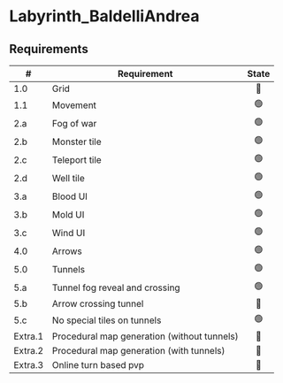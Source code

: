 # Labyrinth_BaldelliAndrea

## Requirements

|#| Requirement | State |
|---------------|-----|:-----:|
|1.0| Grid|🔴|
|1.1| Movement|🟢|
|2.a| Fog of war|🟢|
|2.b| Monster tile|🟢|
|2.c| Teleport tile|🟢|
|2.d| Well tile|🟢|
|3.a| Blood UI|🟢|
|3.b| Mold UI|🟢|
|3.c| Wind UI|🟢|
|4.0| Arrows|🟢|
|5.0| Tunnels|🟢|
|5.a| Tunnel fog reveal and crossing|🟢|
|5.b| Arrow crossing tunnel|🔴|
|5.c| No special tiles on tunnels|🟢|
|Extra.1| Procedural map generation (without tunnels)|🔴|
|Extra.2| Procedural map generation (with tunnels)|🔴|
|Extra.3| Online turn based pvp|🔴|
